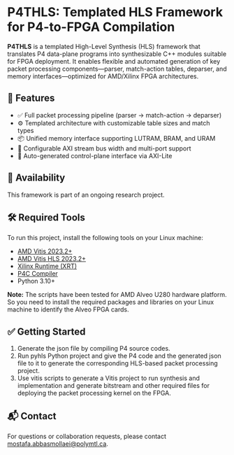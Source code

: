 # P4THLS: Templated HLS Framework for P4-to-FPGA Compilation

**P4THLS** is a templated High-Level Synthesis (HLS) framework that translates P4 data-plane programs into synthesizable C++ modules suitable for FPGA deployment. It enables flexible and automated generation of key packet processing components—parser, match-action tables, deparser, and memory interfaces—optimized for AMD/Xilinx FPGA architectures.

## 🔧 Features

- ✅ Full packet processing pipeline (parser → match-action → deparser)
- ⚙️ Templated architecture with customizable table sizes and match types
- 📦 Unified memory interface supporting LUTRAM, BRAM, and URAM
- 🚀 Configurable AXI stream bus width and multi-port support
- 🔗 Auto-generated control-plane interface via AXI-Lite

## 📢 Availability

This framework is part of an ongoing research project. 

## 🛠️ Required Tools

To run this project, install the following tools on your Linux machine:

- [AMD Vitis 2023.2+](https://www.amd.com/en/software/vitis)
- [AMD Vitis HLS 2023.2+](https://www.amd.com/en/software/vitis)
- [Xilinx Runtime (XRT)](https://xilinx.github.io/XRT/master/html/index.html)
- [P4C Compiler](https://github.com/p4lang/p4c)
- Python 3.10+

**Note:** The scripts have been tested for AMD Alveo U280 hardware platform. So you need to install the required packages and libraries on your Linux machine to identify the Alveo FPGA cards.

## ✅ Getting Started

1. Generate the json file by compiling P4 source codes.
2. Run pyhls Python project and give the P4 code and the generated json file to it to generate the corresponding HLS-based packet processing project.
3. Use vitis scripts to generate a Vitis project to run synthesis and implementation and generate bitstream and other required files for deploying the packet processing kernel on the FPGA.

## 📬 Contact

For questions or collaboration requests, please contact mostafa.abbasmollaei@polymtl.ca.
